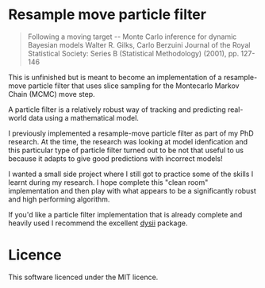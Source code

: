 
# Resample move particle filter

> Following a moving target -- Monte Carlo inference for dynamic Bayesian models
> Walter R. Gilks, Carlo Berzuini
> Journal of the Royal Statistical Society: Series B (Statistical Methodology) (2001), pp. 127-146

This is unfinished but is meant to become an implementation of a resample-move particle filter
that uses slice sampling for the Montecarlo Markov Chain (MCMC) move step. 

A particle filter is a relatively robust way of tracking and predicting real-world data using 
a mathematical model.

I previously implemented a resample-move particle filter as part of my PhD research. At the time, the
research was looking at model idenfication and this particular type of particle filter turned out 
to be not that useful to us because it adapts to give good predictions with incorrect models!

I wanted a small side project where I still got to practice some of the skills I learnt during
my research. I hope complete this "clean room" implementation and then play with what
appears to be a significantly robust and high performing algorithm.

If you'd like a particle filter implementation that is already complete and heavily used I 
recommend the excellent [dysii](http://www.indii.org/research/dysii) package.

# Licence

This software licenced under the MIT licence.
